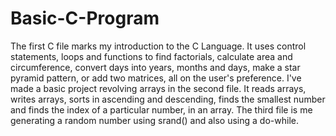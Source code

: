 # Basic-C-Program
The first C file marks my introduction to the C Language. It uses control statements, loops and functions to find factorials, calculate area and circumference, convert days into years, months and days, make a star pyramid pattern, or add two matrices, all on the user's preference.
I've made a basic project revolving arrays in the second file. It reads arrays, writes arrays, sorts in ascending and descending, finds the smallest number and finds the index of a particular number, in an array.
The third file is me generating a random number using srand() and also using a do-while.
